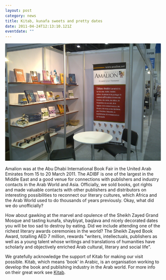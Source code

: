 ```yaml
---
layout: post
category: news
title: Kitab, kunafa sweets and pretty dates
date: 2011-04-24T12:13:10.121Z
eventdate: ""
---
```

![Kitab, kunafa sweets and pretty dates](../uploads/Amalion-at-Abu-Dhabi.jpg "Kitab, kunafa sweets and pretty dates")

Amalion was at the Abu Dhabi International Book Fair in the United Arab Emirates from 15 to 20 March 2011. The ADIBF is one of the largest in the Middle East and a good venue for connections with publishers and industry contacts in the Arab World and Asia. Officially, we sold books, got rights and made valuable contacts with other publishers and distributors on interesting possibilities to reconnect our literary cultures, which Africa and the Arab World used to do thousands of years previously. Okay, what did we do unofficially?

How about gawking at the marvel and opulence of the Sheikh Zayed Grand Mosque and tasting kunafa, shaybiyat, baqlava and nicely decorated dates you will be too sad to destroy by eating. Did we include attending one of the richest literary awards ceremonies in the world? The Sheikh Zayed Book Award, totalling AED 7 million, rewards "writers, intellectuals, publishers as well as a young talent whose writings and translations of humanities have scholarly and objectively enriched Arab cultural, literary and social life".   

We gratefully acknowledge the support of Kitab for making our visit possible. Kitab, which means 'book' in Arabic, is an organisation working to develop the book and publishing industry in the Arab world. For more info on their great work see [Kitab](http://www.kitab.ae/en/ "kitab").